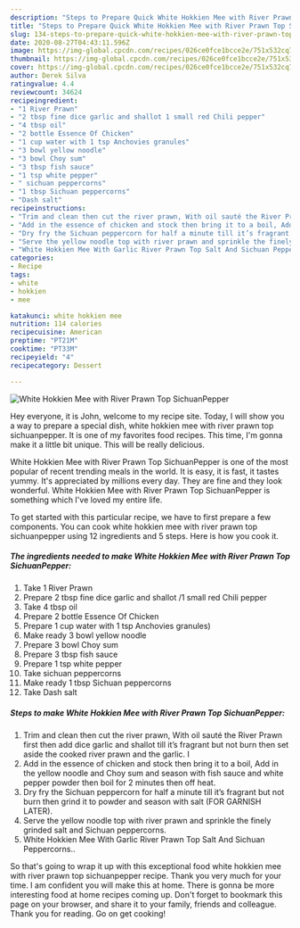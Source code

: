 ```yaml
---
description: "Steps to Prepare Quick White Hokkien Mee with River Prawn Top SichuanPepper"
title: "Steps to Prepare Quick White Hokkien Mee with River Prawn Top SichuanPepper"
slug: 134-steps-to-prepare-quick-white-hokkien-mee-with-river-prawn-top-sichuanpepper
date: 2020-08-27T04:43:11.596Z
image: https://img-global.cpcdn.com/recipes/026ce0fce1bcce2e/751x532cq70/white-hokkien-mee-with-river-prawn-top-sichuanpepper-recipe-main-photo.jpg
thumbnail: https://img-global.cpcdn.com/recipes/026ce0fce1bcce2e/751x532cq70/white-hokkien-mee-with-river-prawn-top-sichuanpepper-recipe-main-photo.jpg
cover: https://img-global.cpcdn.com/recipes/026ce0fce1bcce2e/751x532cq70/white-hokkien-mee-with-river-prawn-top-sichuanpepper-recipe-main-photo.jpg
author: Derek Silva
ratingvalue: 4.4
reviewcount: 34624
recipeingredient:
- "1 River Prawn"
- "2 tbsp fine dice garlic and shallot 1 small red Chili pepper"
- "4 tbsp oil"
- "2 bottle Essence Of Chicken"
- "1 cup water with 1 tsp Anchovies granules"
- "3 bowl yellow noodle"
- "3 bowl Choy sum"
- "3 tbsp fish sauce"
- "1 tsp white pepper"
- " sichuan peppercorns"
- "1 tbsp Sichuan peppercorns"
- "Dash salt"
recipeinstructions:
- "Trim and clean then cut the river prawn, With oil sauté the River Prawn first then add dice garlic and shallot till it’s fragrant but not burn then set aside the cooked river prawn and the garlic. I"
- "Add in the essence of chicken and stock then bring it to a boil, Add in the yellow noodle and Choy sum and season with fish sauce and white pepper powder then boil for 2 minutes then off heat."
- "Dry fry the Sichuan peppercorn for half a minute till it’s fragrant but not burn then grind it to powder and season with salt (FOR GARNISH LATER)."
- "Serve the yellow noodle top with river prawn and sprinkle the finely grinded salt and Sichuan peppercorns."
- "White Hokkien Mee With Garlic River Prawn Top Salt And Sichuan Peppercorns.."
categories:
- Recipe
tags:
- white
- hokkien
- mee

katakunci: white hokkien mee 
nutrition: 114 calories
recipecuisine: American
preptime: "PT21M"
cooktime: "PT33M"
recipeyield: "4"
recipecategory: Dessert

---
```



![White Hokkien Mee with River Prawn Top SichuanPepper](https://img-global.cpcdn.com/recipes/026ce0fce1bcce2e/751x532cq70/white-hokkien-mee-with-river-prawn-top-sichuanpepper-recipe-main-photo.jpg)

Hey everyone, it is John, welcome to my recipe site. Today, I will show you a way to prepare a special dish, white hokkien mee with river prawn top sichuanpepper. It is one of my favorites food recipes. This time, I'm gonna make it a little bit unique. This will be really delicious.

White Hokkien Mee with River Prawn Top SichuanPepper is one of the most popular of recent trending meals in the world. It is easy, it is fast, it tastes yummy. It's appreciated by millions every day. They are fine and they look wonderful. White Hokkien Mee with River Prawn Top SichuanPepper is something which I've loved my entire life.




To get started with this particular recipe, we have to first prepare a few components. You can cook white hokkien mee with river prawn top sichuanpepper using 12 ingredients and 5 steps. Here is how you cook it.

<!--inarticleads1-->

##### The ingredients needed to make White Hokkien Mee with River Prawn Top SichuanPepper:

1. Take 1 River Prawn
1. Prepare 2 tbsp fine dice garlic and shallot /1 small red Chili pepper
1. Take 4 tbsp oil
1. Prepare 2 bottle Essence Of Chicken
1. Prepare 1 cup water with 1 tsp Anchovies granules)
1. Make ready 3 bowl yellow noodle
1. Prepare 3 bowl Choy sum
1. Prepare 3 tbsp fish sauce
1. Prepare 1 tsp white pepper
1. Take  sichuan peppercorns
1. Make ready 1 tbsp Sichuan peppercorns
1. Take Dash salt




<!--inarticleads2-->

##### Steps to make White Hokkien Mee with River Prawn Top SichuanPepper:

1. Trim and clean then cut the river prawn, With oil sauté the River Prawn first then add dice garlic and shallot till it’s fragrant but not burn then set aside the cooked river prawn and the garlic. I
1. Add in the essence of chicken and stock then bring it to a boil, Add in the yellow noodle and Choy sum and season with fish sauce and white pepper powder then boil for 2 minutes then off heat.
1. Dry fry the Sichuan peppercorn for half a minute till it’s fragrant but not burn then grind it to powder and season with salt (FOR GARNISH LATER).
1. Serve the yellow noodle top with river prawn and sprinkle the finely grinded salt and Sichuan peppercorns.
1. White Hokkien Mee With Garlic River Prawn Top Salt And Sichuan Peppercorns..




So that's going to wrap it up with this exceptional food white hokkien mee with river prawn top sichuanpepper recipe. Thank you very much for your time. I am confident you will make this at home. There is gonna be more interesting food at home recipes coming up. Don't forget to bookmark this page on your browser, and share it to your family, friends and colleague. Thank you for reading. Go on get cooking!
